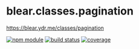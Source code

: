 # blear.classes.pagination

<https://blear.ydr.me/classes/pagination>

[![npm module][npm-img]][npm-url]
[![build status][travis-img]][travis-url]
[![coverage][coveralls-img]][coveralls-url]

[travis-img]: https://img.shields.io/travis/blearjs/blear.classes.pagination/master.svg?style=flat-square
[travis-url]: https://travis-ci.org/blearjs/blear.classes.pagination

[npm-img]: https://img.shields.io/npm/v/blear.classes.pagination.svg?style=flat-square
[npm-url]: https://www.npmjs.com/package/blear.classes.pagination

[coveralls-img]: https://img.shields.io/coveralls/blearjs/blear.classes.pagination/master.svg?style=flat-square
[coveralls-url]: https://coveralls.io/github/blearjs/blear.classes.pagination?branch=master

